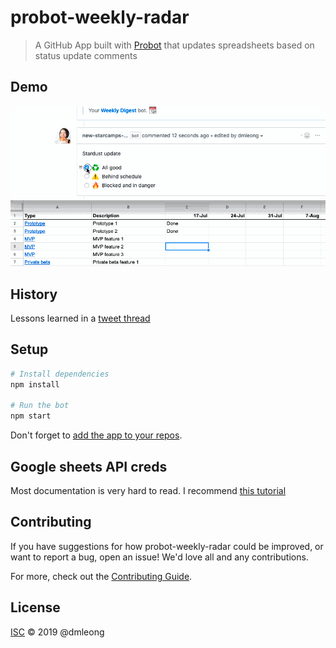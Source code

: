 # probot-weekly-radar

> A GitHub App built with [Probot](https://github.com/probot/probot) that updates spreadsheets based on status update comments

## Demo

![progress gif](update-spreadsheets-github-checkbox.gif)

## History

Lessons learned in a [tweet thread](https://twitter.com/tsunamino/status/1157847680141254657)

## Setup

```sh
# Install dependencies
npm install

# Run the bot
npm start
```

Don't forget to [add the app to your repos](https://probot.github.io/docs/development/#configuring-a-github-app). 

## Google sheets API creds

Most documentation is very hard to read. I recommend [this tutorial](https://www.twilio.com/blog/2017/03/google-spreadsheets-and-javascriptnode-js.html)


## Contributing

If you have suggestions for how probot-weekly-radar could be improved, or want to report a bug, open an issue! We'd love all and any contributions.

For more, check out the [Contributing Guide](CONTRIBUTING.md).

## License

[ISC](LICENSE) © 2019 @dmleong
